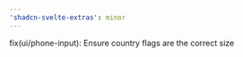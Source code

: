 ```yaml
---
'shadcn-svelte-extras': minor
---
```


fix(ui/phone-input): Ensure country flags are the correct size
